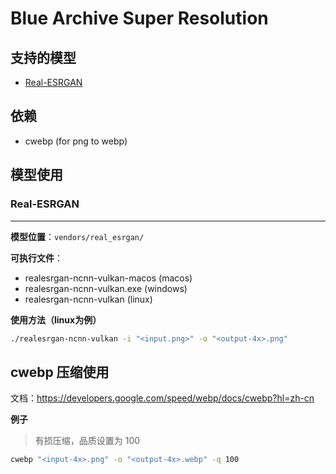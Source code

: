 # Blue Archive Super Resolution

## 支持的模型

-  [Real-ESRGAN](https://github.com/xinntao/Real-ESRGAN)

## 依赖

- cwebp (for png to webp)

## 模型使用

### **Real-ESRGAN**

---

**模型位置**：`vendors/real_esrgan/`

**可执行文件**： 

- realesrgan-ncnn-vulkan-macos (macos)
- realesrgan-ncnn-vulkan.exe (windows)
- realesrgan-ncnn-vulkan (linux)

**使用方法（linux为例）**

```bash
./realesrgan-ncnn-vulkan -i "<input.png>" -o "<output-4x>.png"
```

## **cwebp 压缩使用**

文档：https://developers.google.com/speed/webp/docs/cwebp?hl=zh-cn

**例子**

> 有损压缩，品质设置为 100

```bash
cwebp "<input-4x>.png" -o "<output-4x>.webp" -q 100
```